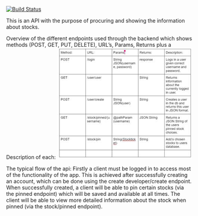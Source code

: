 [![Build Status](https://travis-ci.com/JonathanPJuhl/SystemudviklingBackend.svg?branch=main)](https://travis-ci.com/JonathanPJuhl/SystemudviklingBackend)

This is an API with the purpose of procuring and showing the information about stocks.


Overview of the different endpoints used through the backend which shows methods (POST, GET, PUT, DELETE), URL’s, Params, Returns plus a Description of each:
![img_1.png](img_1.png)


The typical flow of the api:
Firstly a client must be logged in to access most of the functionality of the app.
This is achieved after successfully creating an account, which can be done using the create developer/create endpoint.
When successfully created, a client will be able to pin certain stocks (via the pinned endpoint) which will be saved and available at all times. The client will be able to view more detailed information about the stock when pinned (via the stock/pinned endpoint).

